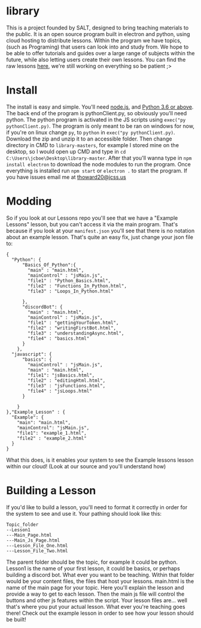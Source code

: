 
# library
This is a project founded by SALT, designed to bring teaching materials to the public.
It is an open source program built in electron and python, using cloud hosting to distribute lessons. Within the program we have topics, (such as Programing) that users can look into and study from. We hope to be able to offer tutorials and guides over a large range of subjects within the future, while also letting users create their own lessons. You can find the raw lessons [here]("https://github.com/thoward02/lessons"), we're still working on everything so be patient ;>
# Install
The install is easy and simple. You'll need [node.js]("https://nodejs.org/en"), and [Python 3.6 or above]("https://www.python.org/").
The back end of the program is pythonClient.py, so obviously you'll need python. The python program is activated in the JS scripts using `exec("py pythonClient.py)`. The program is only meant to be ran on windows for now, if you're on linux change `py`, to `python` in `exec("py pythonClient.py)`.
Download the zip and unzip it to an accessible folder. Then change directory in CMD to `library-masters`, for example I stored mine on the desktop, so I would open up CMD and type in `cd C:\Users\jcboe\Desktop\library-master`.
After that you'll wanna type in `npm install electron` to download the node modules to run the program.
Once everything is installed run `npm start` or `electron .` to start the program.
If you have issues email me at thoward20@jcss.us

# Modding
So if you look at our Lessons repo you'll see that we have a "Example Lessons" lesson, but you can't access it via the main program. That's because if you look at your `manifest.json` you'll see that there is no notation about an example lesson. That's quite an easy fix, just change your json file to:
```
{
  "Python": {
      "Basics_Of_Python":{
        "main" : "main.html",
        "mainControl" : "jsMain.js",
        "file1" : "Python_Basics.html",
        "file2" : "Functions_In_Python.html",
        "file3" : "Loops_In_Python.html"

      },
      "discordBot": {
        "main" : "main.html",
        "mainControl" : "jsMain.js",
        "file1" : "gettingYourToken.html",
        "file2" : "writingFirstBot.html",
        "file3" : "understandingAsync.html",
        "file4" : "basics.html"
      }
    },
  "javascript": {
      "basics": {
        "mainControl" : "jsMain.js",
        "main" : "main.html",
        "file1": "jsBasics.html",
        "file2" : "editingHtml.html",
        "file3" : "jsFunctions.html",
        "file4" : "jsLoops.html"
      }

    }
},"Example_Lesson" : {
  "Example": {
    "main": "main.html",
    "mainControl": "jsMain.js",
    "file1": "example_1.html",
    "file2" : "example_2.html"
  }
}
```
What this does, is it enables your system to see the Example lessons lesson within our cloud! (Look at our source and you'll understand how)

# Building a Lesson
If you'd like to build a lesson, you'll need to format it correctly in order for the system to see and use it. Your pathing should look like this:
```
Topic_folder
--Lesson1
---Main_Page.html
---Main_Js_Page.html
---Lesson_File_One.html
---Lesson_File_Two.html
```
The parent folder should be the topic, for example it could be python.  Lesson1 is the name of your first lesson, it could be basics, or perhaps building a discord bot. What ever you want to be teaching. Within that folder would be your content files, the files that host your lessons. main.html is the name of the main page for your topic. Here you'll explain the lesson and provide a way to get to each lesson. Then the main js file will control the buttons and other js features within the script. Your lesson files are... well that's where you put your actual lesson. What ever you're teaching goes there! Check out the example lesson in order to see how your lesson should be built!
